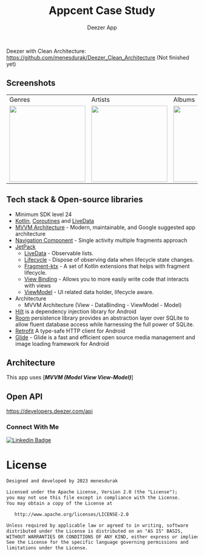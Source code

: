 <h1 align="center">Appcent Case Study</h1>
<p align="center">  
Deezer App
  </p>
</br>

Deezer with Clean Architecture: https://github.com/menesdurak/Deezer_Clean_Architecture (Not finished yet)

## Screenshots
<table>
    <tr>
    <td>Genres</td>
    <td>Artists</td>
    <td>Albums</td>
    <td>Tracks</td>
    <td>Favorites</td>
    <td>Demo</td>
   </tr> 
  <tr>
    <td><img src="https://github.com/menesdurak/Apptern_Case_Study/assets/76568329/d60513af-4edc-4f99-bd42-f507789932c8" width="200px"></td>
    <td><img src="https://github.com/menesdurak/Apptern_Case_Study/assets/76568329/9e8fa2c2-e58c-43dc-80c0-755bf9a1e978" width="200px"></td>
    <td><img src="https://github.com/menesdurak/Apptern_Case_Study/assets/76568329/58b15da3-0931-4858-aa7a-2861a877619f" width="200px"></td>
    <td><img src="https://github.com/menesdurak/Apptern_Case_Study/assets/76568329/5c8405ac-2386-4358-9201-f2506799a145" width="200px"></td>
    <td><img src="https://github.com/menesdurak/Apptern_Case_Study/assets/76568329/9fc9a9e8-d744-4928-8374-6d170bdc76fa" width="200px"></td>
    <td><img src="https://github.com/menesdurak/Apptern_Case_Study/assets/76568329/bd38d5fa-004c-4fff-8a02-c86e59fea1e6" width="200px"></td>
   </tr>  
  </tr>
</table>


## Tech stack & Open-source libraries

- Minimum SDK level 24
- [Kotlin](https://kotlinlang.org/), [Coroutines](https://github.com/Kotlin/kotlinx.coroutines) and [LiveData](https://developer.android.com/topic/libraries/architecture/livedata)
- [MVVM Architecture](https://developer.android.com/jetpack/guide) - Modern, maintainable, and Google suggested app architecture
- [Navigation Component](https://developer.android.com/guide/navigation) - Single activity multiple fragments approach
- [JetPack](https://developer.android.com/jetpack)
    - [LiveData](https://developer.android.com/topic/libraries/architecture/livedata) - Observable lists.
    - [Lifecycle](https://developer.android.com/topic/libraries/architecture/lifecycle) - Dispose of observing data when lifecycle state changes.
    - [Fragment-ktx](https://developer.android.com/kotlin/ktx#fragment) - A set of Kotlin extensions that helps with fragment lifecycle.
    - [View Binding](https://developer.android.com/topic/libraries/view-binding) - Allows you to more easily write code that interacts with views
    - [ViewModel](https://developer.android.com/topic/libraries/architecture/viewmodel) - UI related data holder, lifecycle aware.
- Architecture
  - MVVM Architecture (View - DataBinding - ViewModel - Model)
- [Hilt](https://developer.android.com/training/dependency-injection/hilt-android) is a dependency injection library for Android
- [Room](https://developer.android.com/training/data-storage/room) persistence library provides an abstraction layer over SQLite to allow fluent database access while harnessing the full power of SQLite. 
- [Retrofit](https://square.github.io/retrofit/) A type-safe HTTP client for Android
- [Glide](https://github.com/bumptech/glide) - Glide is a fast and efficient open source media management and image loading framework for Android
    
    
## Architecture

This app uses [***MVVM (Model View View-Model)***]

## Open API
https://developers.deezer.com/api

### Connect With Me

[![Linkedin Badge](https://img.shields.io/badge/-Linkedin-2986CC?style=quare&labelColor=2986CC&logo=Linkedin&logoColor=white&link=link)](https://www.linkedin.com/in/menesdurak/) 


# License
```xml
Designed and developed by 2023 menesdurak

Licensed under the Apache License, Version 2.0 (the "License");
you may not use this file except in compliance with the License.
You may obtain a copy of the License at

   http://www.apache.org/licenses/LICENSE-2.0

Unless required by applicable law or agreed to in writing, software
distributed under the License is distributed on an "AS IS" BASIS,
WITHOUT WARRANTIES OR CONDITIONS OF ANY KIND, either express or implied.
See the License for the specific language governing permissions and
limitations under the License.
```
